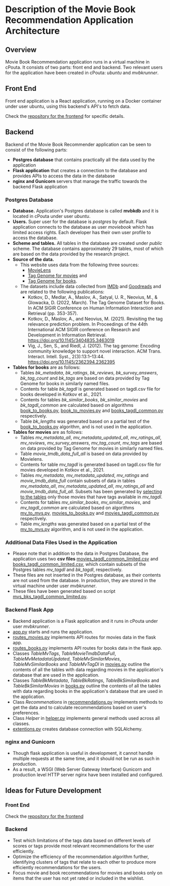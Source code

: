 # Description of the Movie Book Recommendation Application Architecture

## Overview

Movie Book Recommendation application runs in a virtual machine in cPouta. It consists of two parts: front end and backend. Two relevant users for the application have been created in cPouta: *ubuntu* and *mvbkrunner*.

## Front End

Front end application is a React application, running on a Docker container under user ubuntu, using this backend's API's to fetch data. 

Check the [repository for the frontend](https://github.com/movie-book-recommender/movie-book-recommender-project) for specific details.

## Backend

Backend of the Movie Book Recommender application can be seen to consist of the following parts: 
* **Postgres database** that contains practically all the data used by the application
* **Flask application** that creates a connection to the database and provides APIs to access the data in the database
* **nginx and Gunicorn** servers that manage the traffic towards the backend Flask application

### Postgres Database

* **Database.** Application's Postgres database is called **mvbkdb** and it is located in cPouta under user *ubuntu*.
* **Users.**   Super user for the database is *postgres* by default. Flask application connects to the database as user *moviebook* which has limited access rights. Each developer has their own user profile to access the database.
* **Scheme and tables.** All tables in the database are created under *public* scheme. The database contains approximately 29 tables, most of which are based on the data provided by the research project. 
* **Source of the data.** 
    * This website uses data from the following three sources: 
        * [MovieLens](https://movielens.org/)
        * [Tag Genome for movies](https://grouplens.org/datasets/movielens/tag-genome-2021/) and 
        * [Tag Genome for books](https://grouplens.org/datasets/book-genome/).
    * The datasets include data collected from [IMDb](https://www.imdb.com/) and [Goodreads](https://www.goodreads.com/) and are related to the following publications:
        * Kotkov, D., Medlar, A., Maslov, A., Satyal, U. R., Neovius, M., & Glowacka, D. (2022, March). The Tag Genome Dataset for Books. In ACM SIGIR Conference on Human Information Interaction and Retrieval (pp. 353-357).
        * Kotkov, D., Maslov, A., and Neovius, M. (2021). Revisiting the tag relevance prediction problem. In Proceedings of the 44th International ACM SIGIR conference on Research and Development in Information Retrieval. https://doi.org/10.1145/3404835.3463019
        * Vig, J., Sen, S., and Riedl, J. (2012). The tag genome: Encoding community knowledge to support novel interaction. ACM Trans. Interact. Intell. Syst., 2(3):13:1–13:44. https://doi.org/10.1145/2362394.2362395
* **Tables for books** are as follows:
    * Tables *bk_metadata*, *bk_ratings*, *bk_reviews*, *bk_survey_answers*, *bk_tag_count* and *bk_tags* are based on data provided by Tag Genome for books in similarly named files.
    * Contents for table *bk_tagdl* is generated based on tagdl.csv file for books developed in Kotkov et al., 2021.
    * Contents for tables *bk_similar_books*, *bk_similar_movies* and *bk_tagdl_common* are calculated based on algorithms [book_to_books.py](../documentation/book_to_books.py), [book_to_movies.py](../documentation/book_to_movies.py) and [books_tagdl_common.py](../documentation/books_tagdl_common.py) respectively.
    * Table *bk_lengths* was generated based on a partial test of the [book_to_books.py](../documentation/book_to_books.py) algorithm, and is not used in the application.
* **Tables for movies** are as follows:
    * Tables *mv_metadata_all*, *mv_metadata_updated_all*, *mv_ratings_all*, *mv_reviews*, *mv_survey_answers*, *mv_tag_count*, *mv_tags* are based on data provided by Tag Genome for movies in similarly named files. 
    * Table *movie_tmdb_data_full_all* is based on data provided by Movielens. 
    * Contents for table *mv_tagdl* is generated based on tagdl.csv file for movies developed in Kotkov et al., 2021.
    * Tables *mv_metadata*, *mv_metadata_updated*, *mv_ratings* and *movie_tmdb_data_full* contain subsets of data in tables *mv_metadata_all*, *mv_metadata_updated_all*, *mv_ratings_all* and *movie_tmdb_data_full_all*. Subsets has been generated by [selecting to the tables](../documentation/limit_tables.sql) only those movies that have tags available in *mv_tagdl*. 
    * Contents for tables *mv_similar_books*, *mv_similar_movies*, and *mv_tagdl_common* are calculated based on algorithms [mv_to_mvs.py](../documentation/mv_to_mvs.py), [movies_to_books.py](../documentation/movie_to_books.py) and [movies_tagdl_common.py](../documentation/movies_tagdl_common.py) respectively.
    * Table *mv_lengths* was generated based on a partial test of the [mv_to_mvs.py](../documentation/book_to_books.py) algorithm, and is not used in the application.

### Additional Data Files Used in the Application

* Please note that in addition to the data in Postgres Database, the application uses two **csv files** [movies_tagdl_common_limited.csv](../datasets/movies_tagdl_common_limited.csv) and [books_tagdl_common_limited.csv](../datasets/books_tagdl_common_limited.csv), which contain subsets of the Postgres tables *mv_tagdl* and *bk_tagdl*, respectively.
* These files are not inserted in the Postgres database, as their contents are not used from the database. In production, they are stored in the virtual machine under user *mvbkrunner*.
* These files have been generated based on script [mvs_bks_tagdl_common_limited.py](../documentation/mvs_bks_tagdl_common_limited.py).

### Backend Flask App

* Backend application is a Flask application and it runs in cPouta under user *mvbkrunner*. 
* [app.py](../app.py) starts and runs the application.
* [routes_movies.py](../main/routes_movies.py) implements API routes for movies data in the flask app.
* [routes_books.py](../main/routes_books.py) implements API routes for books data in the flask app.
* Classes *TableMvTags*, *TableMovieTmdbDataFull*, *TableMvMetadataUpdated*, *TableMvSimilarMovies*, *TableMvSimilarBooks* and *TableMvTagDl* in [movies.py](../main/movies.py) outline the contents of all the tables with data regarding movies in the application's database that are used in the application.
* Classes *TableBkMetadata*, *TableBkRatings*, *TableBkSimilarBooks* and  *TableBkSimilarMovies* in [books.py](../main/books.py) outline the contents of all the tables with data regarding books in the application's database that are used in the application.
* Class *Recommenations* in [recommendations.py](../main/recommendations.py) implements methods to get the data and to calculate recommendations based on user's preferences.
* Class *Helper* in [helper.py](../main/helper.py) implements general methods used across all classes.
* [extentions.py](../main/extentions.py) creates database connection with SQLAlchemy.

### nginx and Gunicorn

* Though flask application is useful in development, it cannot handle multiple requests at the same time, and it should not be run as such in production. 
* As a result, a WSGI (Web Server Gateway Interface) Gunicorn and production level HTTP server nginx have been installed and configured.

## Ideas for Future Development

### Front End

Check the [repository for the frontend](https://github.com/movie-book-recommender/movie-book-recommender-project)

### Backend

* Test which limitations of the tags data based on different levels of scores or tags provide most relevant recommendations for the user efficiently.
* Optimize the efficiency of the recommendation algorithm further, identifying clusters of tags that relate to each other to produce more efficiently recommendations for the users. 
* Focus movie and book recommendations for movies and books only on items that the user has not yet rated or included in the wishlist.